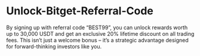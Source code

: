 # Unlock-Bitget-Referral-Code
By signing up with referral code “BEST99”, you can unlock rewards worth up to 30,000 USDT and get an exclusive 20% lifetime discount on all trading fees. This isn’t just a welcome bonus – it’s a strategic advantage designed for forward-thinking investors like you.
